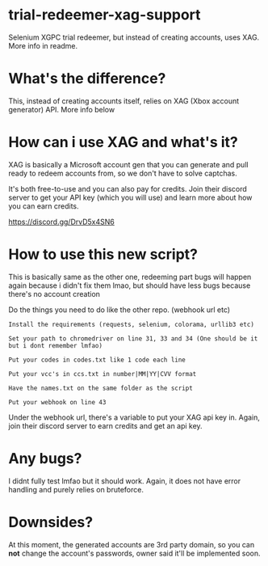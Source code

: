 # trial-redeemer-xag-support
Selenium XGPC trial redeemer, but instead of creating accounts, uses XAG. More info in readme.

# What's the difference?

This, instead of creating accounts itself, relies on XAG (Xbox account generator) API. More info below

# How can i use XAG and what's it?

XAG is basically a Microsoft account gen that you can generate and pull ready to redeem accounts from, so we don't have to solve captchas.

It's both free-to-use and you can also pay for credits. Join their discord server to get your API key (which you will use) and learn more about how you can earn credits.

https://discord.gg/DrvD5x4SN6 

# How to use this new script?

This is basically same as the other one, redeeming part bugs will happen again because i didn't fix them lmao, but should have less bugs because there's no account creation

Do the things you need to do like the other repo. (webhook url etc)

```
Install the requirements (requests, selenium, colorama, urllib3 etc)

Set your path to chromedriver on line 31, 33 and 34 (One should be it but i dont remember lmfao)

Put your codes in codes.txt like 1 code each line

Put your vcc's in ccs.txt in number|MM|YY|CVV format

Have the names.txt on the same folder as the script

Put your webhook on line 43
```

Under the webhook url, there's a variable to put your XAG api key in. Again, join their discord server to earn credits and get an api key.

# Any bugs?

I didnt fully test lmfao but it should work. Again, it does not have error handling and purely relies on bruteforce.

# Downsides?

At this moment, the generated accounts are 3rd party domain, so you can **not** change the account's passwords, owner said it'll be implemented soon.

